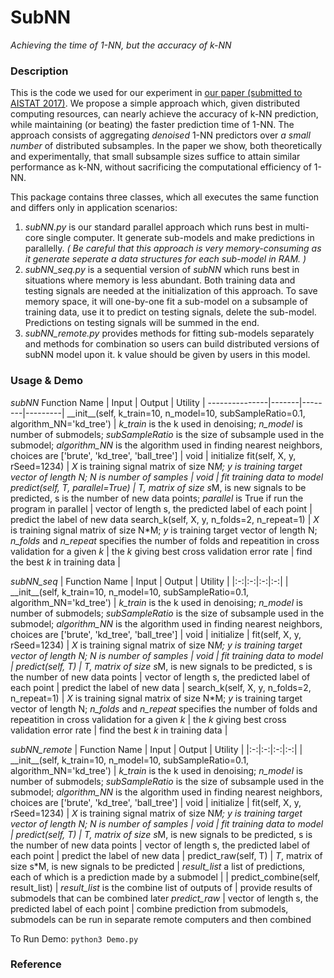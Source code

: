 # SubNN
*Achieving the time of 1-NN, but the accuracy of k-NN*

### Description
  This is the code we used for our experiment in [our paper (submitted to AISTAT 2017)](www.arxiv.org/sdfsfsfafsd). We propose a simple approach which, given distributed computing resources, can nearly achieve the accuracy of k-NN prediction, while maintaining (or beating) the faster prediction time of 1-NN. The approach consists of aggregating _denoised_ 1-NN predictors over *a small number* of distributed subsamples. In the paper we show, both theoretically and experimentally, that small subsample sizes suffice to attain similar performance as k-NN, without sacrificing the computational efficiency of 1-NN. 

  This package contains three classes, which all executes the same function and differs only in application scenarios:
  1. *subNN.py* is our standard parallel approach which runs best in multi-core single computer. It generate sub-models and make predictions in parallelly. *( Be careful that this approach is very memory-consuming as it generate seperate a data structures for each sub-model in RAM. )*
  2. *subNN_seq.py* is a sequential version of *subNN* which runs best in situations where memory is less abundant. Both training data and testing signals are needed at the initialization of this approach. To save memory space, it will one-by-one fit a sub-model on a subsample of training data, use it to predict on testing signals, delete the sub-model. Predictions on testing signals will be summed in the end.
  3. *subNN_remote.py* provides methods for fitting sub-models separately and methods for combination so users can build distributed versions of subNN model upon it. k value should be given by users in this model.

### Usage & Demo

*subNN*
 Function Name | Input | Output | Utility |
---------------|-------|--------|---------|
 \_\_init\_\_(self, k\_train=10, n_model=10, subSampleRatio=0.1, algorithm_NN='kd_tree')  | *k_train* is the k used in denoising; *n_model* is number of submodels; *subSampleRatio* is the size of subsample used in the submodel; *algorithm_NN* is the algorithm used in finding nearest neighbors, choices are ['brute', 'kd_tree', 'ball_tree']    | void      | initialize
 fit(self, X, y, rSeed=1234) | *X* is training signal matrix of size N*M;  *y* is training target vector of length N; N is number of samples  | void      | fit training data to model
 predict(self, T, parallel=True) | *T*, matrix of size s*M, is new signals to be predicted, s is the number of new data points; *parallel* is True if run the program in parallel | vector of length s, the predicted label of each point | predict the label of new data
 search_k(self, X, y, n_folds=2, n_repeat=1) | *X* is training signal matrix of size N*M;  *y* is training target vector of length N; *n_folds* and *n_repeat* specifies the number of folds and repeatition in cross validation for a given *k* | the *k* giving best cross validation error rate | find the best *k* in training data |

*subNN_seq*
| Function Name | Input | Output | Utility |
|:-:|:-:|:-:|:-:|
| \_\_init\_\_(self, k\_train=10, n_model=10, subSampleRatio=0.1, algorithm_NN='kd_tree')  | *k_train* is the k used in denoising; *n_model* is number of submodels; *subSampleRatio* is the size of subsample used in the submodel; *algorithm_NN* is the algorithm used in finding nearest neighbors, choices are ['brute', 'kd_tree', 'ball_tree']    | void      | initialize
| fit(self, X, y, rSeed=1234) | *X* is training signal matrix of size N*M;  *y* is training target vector of length N; N is number of samples  | void      | fit training data to model
| predict(self, T) | *T*, matrix of size s*M, is new signals to be predicted, s is the number of new data points | vector of length s, the predicted label of each point | predict the label of new data
| search_k(self, X, y, n_folds=2, n_repeat=1) | *X* is training signal matrix of size N*M;  *y* is training target vector of length N; *n_folds* and *n_repeat* specifies the number of folds and repeatition in cross validation for a given *k* | the *k* giving best cross validation error rate | find the best *k* in training data |

*subNN_remote*
| Function Name | Input | Output | Utility |
|:-:|:-:|:-:|:-:|
| \_\_init\_\_(self, k\_train=10, n_model=10, subSampleRatio=0.1, algorithm_NN='kd_tree')  | *k_train* is the k used in denoising; *n_model* is number of submodels; *subSampleRatio* is the size of subsample used in the submodel; *algorithm_NN* is the algorithm used in finding nearest neighbors, choices are ['brute', 'kd_tree', 'ball_tree']    | void      | initialize
| fit(self, X, y, rSeed=1234) | *X* is training signal matrix of size N*M;  *y* is training target vector of length N; N is number of samples  | void      | fit training data to model
| predict(self, T) | *T*, matrix of size s*M, is new signals to be predicted, s is the number of new data points | vector of length s, the predicted label of each point | predict the label of new data
| predict_raw(self, T) | *T*, matrix of size s*M, is new signals to be predicted | *result_list* a list of predictions, each of which is a prediction made by a submodel | 
| predict_combine(self, result_list) | *result_list* is the combine list of outputs of | provide results of submodels that can be combined later *predict_raw* | vector of length s, the predicted label of each point | combine prediction from submodels, submodels can be run in separate remote computers and then combined

To Run Demo:
`
    python3 Demo.py
`


### Reference